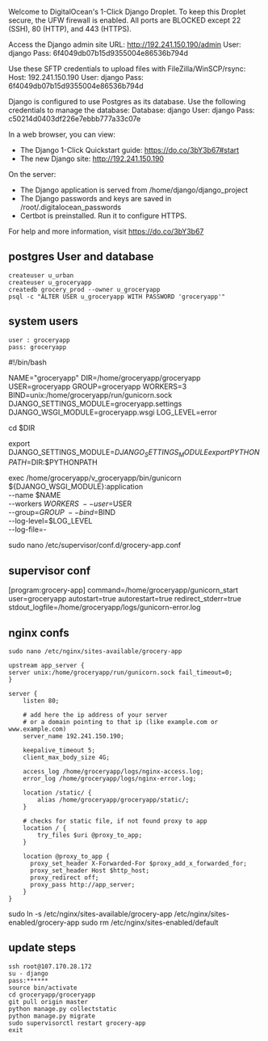 Welcome to DigitalOcean's 1-Click Django Droplet.
To keep this Droplet secure, the UFW firewall is enabled.
All ports are BLOCKED except 22 (SSH), 80 (HTTP), and 443 (HTTPS).

Access the Django admin site
    URL: http://192.241.150.190/admin
    User: django
    Pass: 6f4049db07b15d9355004e86536b794d

Use these SFTP credentials to upload files with FileZilla/WinSCP/rsync:
    Host: 192.241.150.190
    User: django
    Pass: 6f4049db07b15d9355004e86536b794d

Django is configured to use Postgres as its database. Use the following
credentials to manage the database:
    Database: django
    User:     django
    Pass:     c50214d0403df226e7ebbb777a33c07e

In a web browser, you can view:
 * The Django 1-Click Quickstart guide: https://do.co/3bY3b67#start
 * The new Django site: http://192.241.150.190

On the server:
  * The Django application is served from /home/django/django_project
  * The Django passwords and keys are saved in /root/.digitalocean_passwords
  * Certbot is preinstalled. Run it to configure HTTPS.

For help and more information, visit https://do.co/3bY3b67



## postgres User and database

    createuser u_urban
    createuser u_groceryapp
    createdb grocery_prod --owner u_groceryapp
    psql -c "ALTER USER u_groceryapp WITH PASSWORD 'groceryapp'"

## system users
    user : groceryapp
    pass: groceryapp

#!/bin/bash

NAME="groceryapp"
DIR=/home/groceryapp/groceryapp
USER=groceryapp
GROUP=groceryapp
WORKERS=3
BIND=unix:/home/groceryapp/run/gunicorn.sock
DJANGO_SETTINGS_MODULE=groceryapp.settings
DJANGO_WSGI_MODULE=groceryapp.wsgi
LOG_LEVEL=error

cd $DIR

export DJANGO_SETTINGS_MODULE=$DJANGO_SETTINGS_MODULE
export PYTHONPATH=$DIR:$PYTHONPATH

exec /home/groceryapp/v_groceryapp/bin/gunicorn ${DJANGO_WSGI_MODULE}:application \
  --name $NAME \
  --workers $WORKERS \
  --user=$USER \
  --group=$GROUP \
  --bind=$BIND \
  --log-level=$LOG_LEVEL \
  --log-file=-



sudo nano /etc/supervisor/conf.d/grocery-app.conf


## supervisor conf

[program:grocery-app]
command=/home/groceryapp/gunicorn_start
user=groceryapp
autostart=true
autorestart=true
redirect_stderr=true
stdout_logfile=/home/groceryapp/logs/gunicorn-error.log


## nginx confs

    sudo nano /etc/nginx/sites-available/grocery-app

    upstream app_server {
    server unix:/home/groceryapp/run/gunicorn.sock fail_timeout=0;
    }
    
    server {
        listen 80;

        # add here the ip address of your server
        # or a domain pointing to that ip (like example.com or www.example.com)
        server_name 192.241.150.190;
    
        keepalive_timeout 5;
        client_max_body_size 4G;
    
        access_log /home/groceryapp/logs/nginx-access.log;
        error_log /home/groceryapp/logs/nginx-error.log;
    
        location /static/ {
            alias /home/groceryapp/groceryapp/static/;
        }
    
        # checks for static file, if not found proxy to app
        location / {
            try_files $uri @proxy_to_app;
        }
    
        location @proxy_to_app {
          proxy_set_header X-Forwarded-For $proxy_add_x_forwarded_for;
          proxy_set_header Host $http_host;
          proxy_redirect off;
          proxy_pass http://app_server;
        }
    }


sudo ln -s /etc/nginx/sites-available/grocery-app /etc/nginx/sites-enabled/grocery-app
sudo rm /etc/nginx/sites-enabled/default


## update steps
    ssh root@107.170.28.172
    su - django
    pass:******
    source bin/activate
    cd groceryapp/groceryapp
    git pull origin master
    python manage.py collectstatic
    python manage.py migrate
    sudo supervisorctl restart grocery-app
    exit
